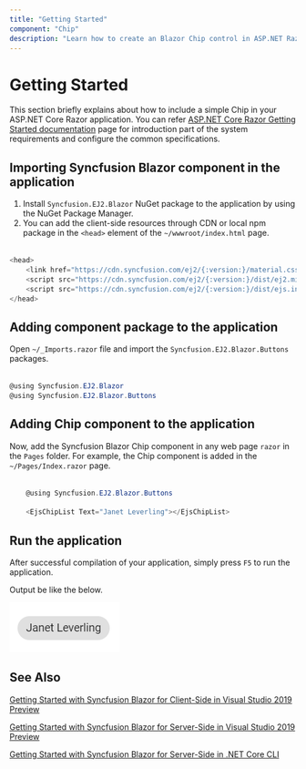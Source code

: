```yaml
---
title: "Getting Started"
component: "Chip"
description: "Learn how to create an Blazor Chip control in ASP.NET Razor application."
---
```


# Getting Started

This section briefly explains about how to include a simple Chip in your ASP.NET Core Razor application. You can refer [ASP.NET Core Razor Getting Started documentation](../getting-started/dotnet-cli-blazor) page for introduction part of the system requirements and configure the common specifications.

## Importing Syncfusion Blazor component in the application

1. Install `Syncfusion.EJ2.Blazor` NuGet package to the application by using the NuGet Package Manager.
2. You can add the client-side resources through CDN or local npm package in the `<head>` element of the `~/wwwroot/index.html` page.

```csharp

<head>
    <link href="https://cdn.syncfusion.com/ej2/{:version:}/material.css" rel="stylesheet" />
    <script src="https://cdn.syncfusion.com/ej2/{:version:}/dist/ej2.min.js"></script>
    <script src="https://cdn.syncfusion.com/ej2/{:version:}/dist/ejs.interop.min.js"></script>
</head>

```

## Adding component package to the application

Open `~/_Imports.razor` file and import the `Syncfusion.EJ2.Blazor.Buttons` packages.

 ```csharp

@using Syncfusion.EJ2.Blazor
@using Syncfusion.EJ2.Blazor.Buttons

```

## Adding Chip component to the application

Now, add the Syncfusion Blazor Chip component in any web page `razor` in the `Pages` folder. For example, the Chip component is added in the `~/Pages/Index.razor` page.

```csharp

    @using Syncfusion.EJ2.Blazor.Buttons

    <EjsChipList Text="Janet Leverling"></EjsChipList>

```

## Run the application

 After successful compilation of your application, simply press `F5` to run the application.

Output be like the below.

![Chip Sample](./images/chip.png)

## See Also

[Getting Started with Syncfusion Blazor for Client-Side in Visual Studio 2019 Preview](https://ej2.syncfusion.com/aspnet-core-blazor/documentation/getting-started/vs-blazor/)

[Getting Started with Syncfusion Blazor for Server-Side in Visual Studio 2019 Preview](https://ej2.syncfusion.com/aspnet-core-blazor/documentation/getting-started/vs-blazor-server/)

[Getting Started with Syncfusion Blazor for Server-Side in .NET Core CLI](https://ej2.syncfusion.com/aspnet-core-blazor/documentation/getting-started/dotnet-cli-blazor-server/)